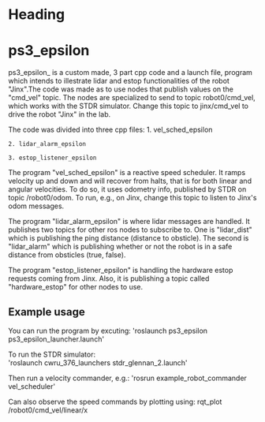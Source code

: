 Heading
=======

# ps3_epsilon

ps3_epsilon_ is a custom made, 3 part cpp code and a launch file, program which intends to illestrate lidar and estop functionalities of the robot "Jinx".The code was made as to use nodes that publish values on the "cmd_vel" topic.
The nodes are specialized to send to topic robot0/cmd_vel, which works with the STDR simulator.
Change this topic to jinx/cmd_vel to drive the robot "Jinx" in the lab.

The code was divided into three cpp files:
	1. vel_sched_epsilon

	2. lidar_alarm_epsilon

	3. estop_listener_epsilon

The program "vel_sched_epsilon" is a reactive speed scheduler.  It ramps velocity up and down and will recover
from halts, that is for both linear and angular velocities.  To do so, it uses odometry info, published by STDR on topic /robot0/odom.
To run, e.g., on Jinx, change this topic to listen to Jinx's odom messages.

The program "lidar_alarm_epsilon" is where lidar messages are handled. It publishes two topics for other ros nodes to subscribe to. One is "lidar_dist" which is publishing the ping distance (distance to obsticle). The second is "lidar_alarm" which is publishing whether or not the robot is in a safe distance from obsticles (true, false).

The program "estop_listener_epsilon" is handling the hardware estop requests coming from Jinx. Also, it is publishing a topic called "hardware_estop" for other nodes to use.

## Example usage
You can run the program by excuting:
'roslaunch ps3_epsilon ps3_epsilon_launcher.launch'

To run the STDR simulator:  
'roslaunch cwru_376_launchers stdr_glennan_2.launch'

Then run a velocity commander, e.g.:
'rosrun example_robot_commander vel_scheduler'

Can also observe the speed commands by plotting using:
rqt_plot /robot0/cmd_vel/linear/x


    
